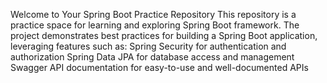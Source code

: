 Welcome to Your Spring Boot Practice Repository
This repository is a practice space for learning and exploring Spring Boot framework. The project demonstrates best practices for building a Spring Boot application, leveraging features such as:
Spring Security for authentication and authorization
Spring Data JPA for database access and management
Swagger API documentation for easy-to-use and well-documented APIs
